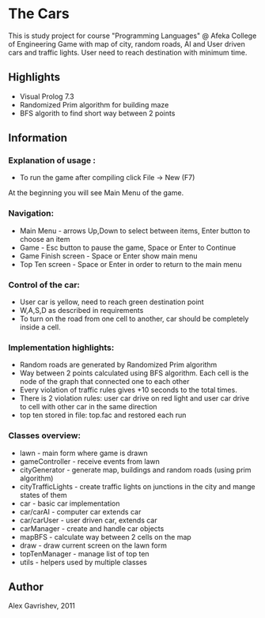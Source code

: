 # The Cars


This is study project for course "Programming Languages" @ Afeka College of Engineering
Game with map of city, random roads, AI and User driven cars and traffic lights.
User need to reach destination with minimum time.

## Highlights

* Visual Prolog 7.3
* Randomized Prim algorithm for building maze
* BFS algorith to find short way between 2 points

## Information


### Explanation of usage :

* To run the game after compiling click File -> New (F7)

At the beginning you will see Main Menu of the game.

### Navigation:
* Main Menu - arrows Up,Down to select between items, Enter button to choose an item
* Game - Esc button to pause the game, Space or Enter to Continue
* Game Finish screen - Space or Enter show main menu
* Top Ten screen - Space or Enter in order to return to the main menu

### Control of the car:
* User car is yellow, need to reach green destination point
* W,A,S,D as described in requirements
* To turn on the road from one cell to another, car should be completely inside a cell.

### Implementation highlights:

* Random roads are generated by Randomized Prim algorithm
* Way between 2 points calculated using BFS algorithm. Each cell is the node of the graph that connected one to each other
* Every violation of traffic rules gives +10 seconds to the total times.
* There is 2 violation rules: user car drive on red light and user car drive to cell with other car in the same direction 
* top ten stored in file: top.fac and restored each run

### Classes overview:

* lawn - main form where game is drawn
* gameController - receive events from lawn
* cityGenerator - generate map, buildings and random roads (using prim algorithm)
* cityTrafficLights - create traffic lights on junctions in the city and mange states of them
* car - basic car implementation
* car/carAI - computer car extends car
* car/carUser - user driven car, extends car
* carManager - create and handle car objects
* mapBFS - calculate way between 2 cells on the map
* draw - draw current screen on the lawn form
* topTenManager - manage list of top ten
* utils - helpers used by multiple classes

## Author

Alex Gavrishev, 2011